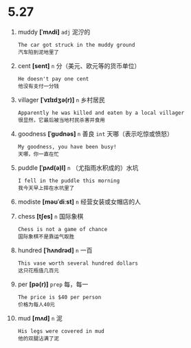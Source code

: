 # 5.27



1. muddy **[ˈmʌdi]** `adj` 泥泞的
    ```
    The car got struck in the muddy ground
    汽车陷到泥地里了
    ```

2. cent **[sent]** `n` 分（美元、欧元等的货币单位）
    ```
    He doesn't pay one cent
    他没有支付一分钱
    ```

3. villager **[ˈvɪlɪdʒə(r)]** `n` 乡村居民
    ```
    Apparently he was killed and eaten by a local villager
    很显然，它最后被当地村民杀害并食用
    ```

4. goodness **[ˈɡʊdnəs]** `n` 善良 `int` 天哪（表示吃惊或愤怒）
    ```
    My goodness, you have been busy!
    天哪，你一直在忙
    ```

5. puddle **[ˈpʌd(ə)l]** `n` （尤指雨水积成的）水坑
    ```
    I fell in the puddle this morning
    我今天早上摔在水坑里了
    ```

6. modiste **[məʊˈdiːst]** `n` 经营女装或女帽店的人

7. chess **[tʃes]** `n` 国际象棋
    ```
    Chess is not a game of chance
    国际象棋不是靠运气取胜
    ```

8. hundred **[ˈhʌndrəd]** `n` 一百
    ```
    This vase worth several hundred dollars
    这只花瓶值几百元
    ```

9. per **[pə(r)]** `prep` 每，每一
    ```
    The price is $40 per person
    价格为每人40元
    ```

10. mud **[mʌd]** `n` 泥
    ```
    His legs were covered in mud
    他的双腿沾满了泥
    ```
